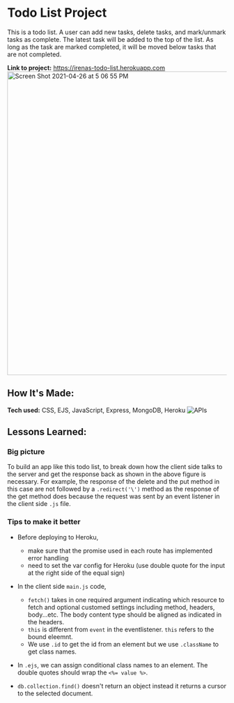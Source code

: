# Todo List Project
This is a todo list. A user can add new tasks, delete tasks, and mark/unmark tasks as complete. The latest task will be added to the top of the list. As long as the task are marked completed, it will be moved below tasks that are not completed. 

**Link to project:** https://irenas-todo-list.herokuapp.com
<img width="698" alt="Screen Shot 2021-04-26 at 5 06 55 PM" src="https://user-images.githubusercontent.com/51871665/116189518-ea128e80-a6dd-11eb-859b-cf2315f6c428.png">

## How It's Made:

**Tech used:** CSS, EJS, JavaScript, Express, MongoDB, Heroku 
![APIs](https://user-images.githubusercontent.com/51871665/116189542-f4348d00-a6dd-11eb-9b51-bfe83e236d3d.jpeg)


## Lessons Learned:

### Big picture

To build an app like this todo list, to break down how the client side talks to the server and get the response back as shown in the above figure is necessary. For example, the response of the delete and the put method in this case are not followed by a `.redirect('\')` method as the response of the get method does because the request was sent by an event listener in the client side `.js` file. 

### Tips to make it better

* Before deploying to Heroku, 
    * make sure that the promise used in each route has implemented error handling
    * need to set the var config for Heroku (use double quote for the input at the right side of the equal sign)

* In the client side `main.js` code,
    * `fetch()` takes in one required argument indicating which resource to fetch and optional customed settings including method, headers, body...etc. The body content type should be aligned as indicated in the headers.
    * `this` is different from `event` in the eventlistener. `this` refers to the bound eleemnt. 
    * We use `.id` to get the id from an element but we use `.className` to get class names.

* In `.ejs`, we can assign conditional class names to an element. The double quotes should wrap the `<%= value %>`.

* `db.collection.find()`  doesn't return an object instead it returns a cursor to the selected document.
